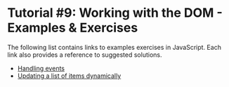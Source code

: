 # Tutorial #9: Working with the DOM - Examples & Exercises

The following list contains links to examples exercises in JavaScript. Each link also provides a reference to suggested solutions.
- [Handling events](https://jsfiddle.net/joseortiz/Lzj2etaf/)
- [Updating a list of items dynamically](https://jsfiddle.net/joseortiz/57z6fnxt/)
